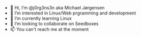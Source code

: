 - 👋 Hi, I’m @j0rg3ns3n aka Michael Jørgensen
- 👀 I’m interested in Linux/Web prgramming and development
- 🌱 I’m currently learning Linux
- 💞️ I’m looking to collaborate on Seedboxes
- 📫 You can't reach me at the moment

<!---
j0rg3ns3n/j0rg3ns3n is a ✨ special ✨ repository because its `README.md` (this file) appears on your GitHub profile.
You can click the Preview link to take a look at your changes.
--->

